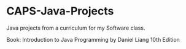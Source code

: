 # CAPS-Java-Projects

Java projects from a curriculum for my Software class.

Book: Introduction to Java Programming by Daniel Liang 10th Edition




